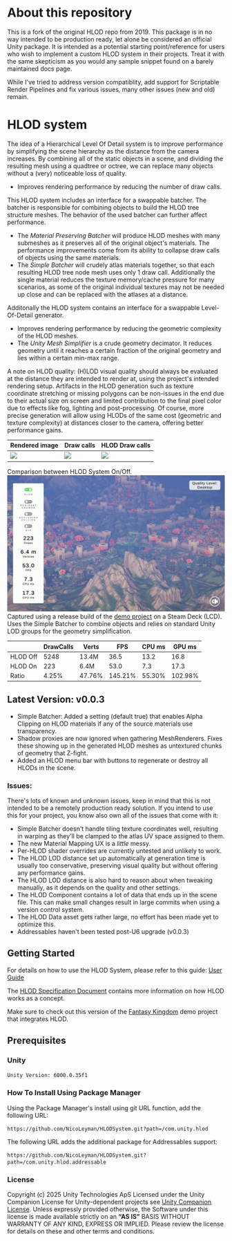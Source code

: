 # About this repository
This is a fork of the original HLOD repo from 2019. This package is in no way intended to be production ready, let alone be considered an official Unity package. 
It is intended as a potential starting point/reference for users who wish to implement a custom HLOD system in their projects.
Treat it with the same skepticism as you would any sample snippet found on a barely maintained docs page.

While I've tried to address version compatiblity, add support for Scriptable Render Pipelines and fix various issues, many other issues (new and old) remain.

# HLOD system
The idea of a Hierarchical Level Of Detail system is to improve performance by simplifying the scene hierarchy as the distance from the camera increases.
By combining all of the static objects in a scene, and dividing the resulting mesh using a quadtree or octree, we can replace many objects without a (very) noticeable loss of quality.
* Improves rendering performance by reducing the number of draw calls.

This HLOD system includes an interface for a swappable batcher. The batcher is responsible for combining objects to build the HLOD tree structure meshes. The behavior of the used batcher can further affect performance.
* The *Material Preserving Batcher* will produce HLOD meshes with many submeshes as it preserves all of the original object's materials. The performance improvements come from its ability to collapse draw calls of objects using the same materials.
* The *Simple Batcher* will crudely atlas materials together, so that each resulting HLOD tree node mesh uses only 1 draw call. Additionally the single material reduces the texture memory/cache pressure for many scenarios, as some of the original individual textures may not be needed up close and can be replaced with the atlases at a distance.

Additonally the HLOD system contains an interface for a swappable Level-Of-Detail generator.
* Improves rendering performance by reducing the geometric complexity of the HLOD meshes.
* The *Unity Mesh Simplifier* is a crude geometry decimator. It reduces geometry until it reaches a certain fraction of the original geometry and lies within a certain min-max range.

A note on HLOD quality:
(H)LOD visual quality should always be evaluated at the distance they are intended to render at, using the project's intended rendering setup.
Artifacts in the HLOD generation such as texture coordinate stretching or missing polygons can be non-issues in the end due to their actual size on screen and limited contribution to the final pixel color due to effects like fog, lighting and post-processing.
Of course, more precise generation will allow using HLODs of the same cost (geometric and texture complexity) at distances closer to the camera, offering better performance gains. 

| Rendered image  | Draw calls | HLOD Draw calls |
| --- | --- | --- |
| ![](Documentation~/Images/overview_1.jpg) | ![](Documentation~/Images/overview_2.jpg)  | ![](Documentation~/Images/overview_3.jpg)|

Comparison between HLOD System On/Off.
![](Documentation~/Images/SteamDeck_Release_OnOffComp.gif)
Captured using a release build of the [demo project][demoProject] on a Steam Deck (LCD).
Uses the Simple Batcher to combine objects and relies on standard Unity LOD groups for the geometry simplification.

||DrawCalls|Verts|FPS|CPU ms|GPU ms|
|---|---|---|---|---|---|
|HLOD Off|5248|13.4M|36.5|13.2|16.8|
|HLOD On|223|6.4M|53.0|7.3|17.3|
|Ratio|4.25%|47.76%|145.21%|55.30%|102.98%|

## Latest Version: v0.0.3
* Simple Batcher: Added a setting (default true) that enables Alpha Clipping on HLOD materials if any of the source materials use transparency.
* Shadow proxies are now ignored when gathering MeshRenderers. Fixes these showing up in the generated HLOD meshes as untextured chunks of geometry that Z-fight.
* Added an HLOD menu bar with buttons to regenerate or destroy all HLODs in the scene.

### Issues:
There's lots of known and unknown issues, keep in mind that this is not intended to be a remotely production ready solution.
If you intend to use this for your project, you know also own all of the issues that come with it:

* Simple Batcher doesn't handle tiling texture coordinates well, resulting in warping as they'll be clamped to the atlas UV space assigned to them.
* The new Material Mapping UX is a *little* messy.
* Per-HLOD shader overrides are currently untested and unlikely to work.
* The HLOD LOD distance set up automatically at generation time is usually too conservative, preserving visual quality but without offering any performance gains.
* The HLOD LOD distance is also hard to reason about when tweaking manually, as it depends on the quality and other settings.
* The HLOD Component contains a lot of data that ends up in the scene file. This can make small changes result in large commits when using a version control system.
* The HLOD Data asset gets rather large, no effort has been made yet to optimize this.
* Addressables haven't been tested post-U6 upgrade (v0.0.3)

## Getting Started
For details on how to use the HLOD System, please refer to this guide: [User Guide][userGuide]

The [HLOD Specification Document][specDoc] contains more information on how HLOD works as a concept.

Make sure to check out this version of the [Fantasy Kingdom][demoProject] demo project that integrates HLOD.

## Prerequisites
### Unity
```
Unity Version: 6000.0.35f1
```
### How To Install Using Package Manager
Using the Package Manager's install using git URL function, add the following URL:
```
https://github.com/NicoLeyman/HLODSystem.git?path=/com.unity.hlod
```
The following URL adds the additional package for Addressables support:
```
https://github.com/NicoLeyman/HLODSystem.git?path=/com.unity.hlod.addressable
```

### License
Copyright (c) 2025 Unity Technologies ApS
Licensed under the Unity Companion License for Unity-dependent projects see [Unity Companion License][license].
Unless expressly provided otherwise, the Software under this license is made available strictly on an **“AS IS”** BASIS WITHOUT WARRANTY OF ANY KIND, EXPRESS OR IMPLIED. Please review the license for details on these and other terms and conditions.

[license]: <https://unity3d.com/legal/licenses/Unity_Companion_License>
[demoProject]: <https://github.com/Unity-Technologies/HLODSystemDemo>
[specDoc]: <https://docs.google.com/document/d/1RzIvdiISPzoW_Tp6_Qia4Zt7fcl6ehoXTpVGLIFZ49A>
[userGuide]: <https://docs.google.com/document/d/1jZ9dforSSUTokTmprunayq7d3LUTv2aQK63IbtS-QzU>
